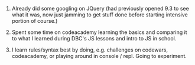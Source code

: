 1.  Already did some googling on JQuery (had previously opened 9.3 to see what it was, now just jamming to get stuff done before starting intensive portion of course.)

2.  Spent some time on codeacademy learning the basics and comparing it to what I learned during DBC's JS lessons and intro to JS in school.

3.  I learn rules/syntax best by doing, e.g. challenges on codewars, codeacademy, or playing around in console / repl. Going to experiment. 